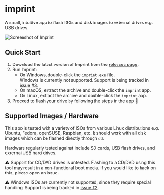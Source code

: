 # imprint

A small, intuitive app to flash ISOs and disk images to external drives e.g. USB drives.

![Screenshot of Imprint](https://f002.backblazeb2.com/file/retrixe-storage-public/imprint/imprint.png)

## Quick Start

1. Download the latest version of Imprint from the [releases page](https://github.com/retrixe/imprint/releases).
2. Run Imprint:
   - ~~On Windows, double-click the `imprint.exe` file.~~\
     Windows is currently not supported. Support is being tracked in [issue #3](https://github.com/retrixe/imprint/issues/3).
   - On macOS, extract the archive and double-click the `imprint` app.
   - On Linux, extract the archive and double-click the `imprint` app.
3. Proceed to flash your drive by following the steps in the app 🎉

## Supported Images / Hardware

This app is tested with a variety of ISOs from various Linux distributions e.g. Ubuntu, Fedora, openSUSE, Raspbian, etc. It should work with all disk images which can be flashed directly through `dd`.

Hardware regularly tested against include SD cards, USB flash drives, and external USB hard drives.

⚠️ Support for CD/DVD drives is untested. Flashing to a CD/DVD using this tool may result in a non-functional boot media. If you would like to hack on this, please open an issue.

⚠️ Windows ISOs are currently not supported, since they require special handling. Support is being tracked in [issue #2](https://github.com/retrixe/imprint/issues/2).
